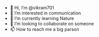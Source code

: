 - 👋 Hi, I’m @vikram701
- 👀 I’m interested in communication
- 🌱 I’m currently learning Nature
- 💞️ I’m looking to collaborate on someone 
- 📫 How to reach me a big parson

<!---
vikram701/vikram701 is a ✨ special ✨ repository because its `README.md` (this file) appears on your GitHub profile.
You can click the Preview link to take a look at your changes.
--->
